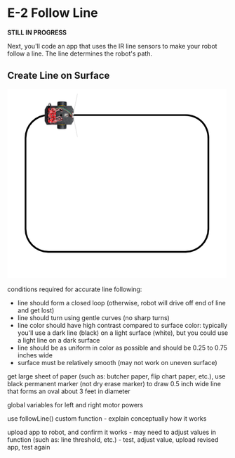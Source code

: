 # E-2 Follow Line

**STILL IN PROGRESS**

Next, you'll code an app that uses the IR line sensors to make your robot follow a line. The line determines the robot's path.

## Create Line on Surface

![](../../.gitbook/assets/follow-line-diagram.png)

conditions required for accurate line following:

* line should form a closed loop \(otherwise, robot will drive off end of line and get lost\)
* line should turn using gentle curves \(no sharp turns\)
* line color should have high contrast compared to surface color:  typically you'll use a dark line \(black\) on a light surface \(white\), but you could use a light line on a dark surface
* line should be as uniform in color as possible and should be 0.25 to 0.75 inches wide
* surface must be relatively smooth \(may not work on uneven surface\)

get large sheet of paper \(such as: butcher paper, flip chart paper, etc.\), use black permanent marker \(not dry erase marker\) to draw 0.5 inch wide line that forms an oval about 3 feet in diameter



global variables for left and right motor powers

use followLine\(\) custom function - explain conceptually how it works

upload app to robot, and confirm it works - may need to adjust values in function \(such as: line threshold, etc.\) - test, adjust value, upload revised app, test again

